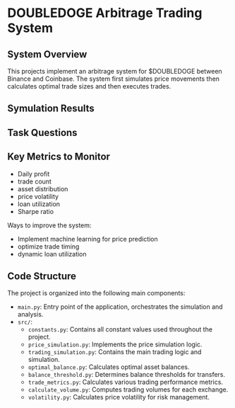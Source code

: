 # DOUBLEDOGE Arbitrage Trading System

## System Overview

This projects implement an arbitrage system for $DOUBLEDOGE between Binance and Coinbase. The system first simulates price movements then calculates optimal trade sizes and then executes trades.

## Symulation Results

## Task Questions

## Key Metrics to Monitor

- Daily profit
- trade count
- asset distribution
- price volatility
- loan utilization
- Sharpe ratio

Ways to improve the system:

- Implement machine learning for price prediction
- optimize trade timing
- dynamic loan utilization

## Code Structure

The project is organized into the following main components:

- `main.py`: Entry point of the application, orchestrates the simulation and analysis.
- `src/`:
  - `constants.py`: Contains all constant values used throughout the project.
  - `price_simulation.py`: Implements the price simulation logic.
  - `trading_simulation.py`: Contains the main trading logic and simulation.
  - `optimal_balance.py`: Calculates optimal asset balances.
  - `balance_threshold.py`: Determines balance thresholds for transfers.
  - `trade_metrics.py`: Calculates various trading performance metrics.
  - `calculate_volume.py`: Computes trading volumes for each exchange.
  - `volatility.py`: Calculates price volatility for risk management.
  